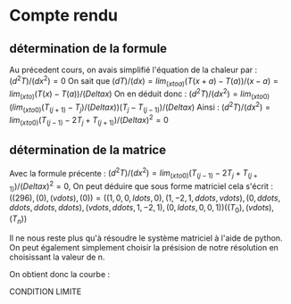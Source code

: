 # Compte rendu

## détermination de la formule

Au précedent cours, on avais simplifié l'équation de la chaleur par : $(d^2T)/(dx^2)=0$
On sait que $(dT)/(dx)=lim_(xtoa)(T(x+a)-T(a))/(x-a)=lim_(xto)(T(x)-T(a))/(Deltax)$
On en déduit donc : $(d^2T)/(dx^2)=lim_(xto0)(lim_(xto0)(T_(j+1)-T_j)/(Deltax))(T_j-T_(j-1))/(Deltax)$
Ainsi : $(d^2T)/(dx^2)=lim_(xto0)(T_(j-1)-2T_j+T_(j+1))/(Deltax)^2=0$

## détermination de la matrice

Avec la formule précente : $(d^2T)/(dx^2)=lim_(xto0)(T_(j-1)-2T_j+T_(j+1))/(Deltax)^2=0$, 
On peut déduire que sous forme matriciel cela s'écrit : $((296),(0),(vdots),(0))=((1,0,0,ldots,0),(1,-2,1,ddots,vdots),(0,ddots,ddots,ddots,ddots),(vdots,ddots,1,-2,1),(0,ldots,0,0,1))((T_0),(vdots),(T_n))$

Il ne nous reste plus qu'à résoudre le système matriciel à l'aide de python.
On peut également simplement choisir la présision de notre résolution en choisissant la valeur de n.

On obtient donc la courbe : 




CONDITION LIMITE



